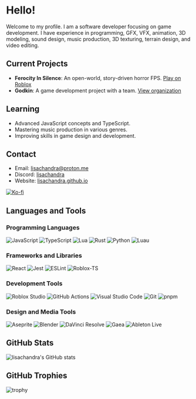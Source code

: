 # Hello!

Welcome to my profile. I am a software developer focusing on game development. I have experience in programming, GFX, VFX, animation, 3D modeling, sound design, music production, 3D texturing, terrain design, and video editing.

## Current Projects
- **Ferocity In Silence**: An open-world, story-driven horror FPS. [Play on Roblox](https://www.roblox.com/games/9161557310/Ferocity-In-Silence)
- **Godkin**: A game development project with a team. [View organization](https://github.com/Project-Godkin/)

## Learning
- Advanced JavaScript concepts and TypeScript.
- Mastering music production in various genres.
- Improving skills in game design and development.

## Contact

- Email: lisachandra@proton.me
- Discord: [lisachandra](https://discordapp.com/users/758229030268174356)
- Website: [lisachandra.github.io](https://lisachandra.github.io/)

[![Ko-fi](https://www.ko-fi.com/img/githubbutton_sm.svg)](https://ko-fi.com/lisachandra)

## Languages and Tools

### Programming Languages
![JavaScript](https://img.shields.io/badge/javascript-%23323330.svg?style=for-the-badge&logo=javascript&logoColor=%23F7DF1E)
![TypeScript](https://img.shields.io/badge/TypeScript-3178C6?style=for-the-badge&logo=typescript&logoColor=white)
![Lua](https://img.shields.io/badge/Lua-2C2D72?style=for-the-badge&logo=lua&logoColor=white)
![Rust](https://img.shields.io/badge/Rust-000000?style=for-the-badge&logo=rust&logoColor=white)
![Python](https://img.shields.io/badge/Python-3776AB?style=for-the-badge&logo=python&logoColor=white)
![Luau](https://img.shields.io/endpoint?url=https%3A%2F%2Frunkit.io%2Flisachandra%2Fluau-svg-endpoint%2Fbranches%2Fmaster&style=for-the-badge)

### Frameworks and Libraries
![React](https://img.shields.io/badge/React-61DAFB?style=for-the-badge&logo=react&logoColor=white)
![Jest](https://img.shields.io/badge/Jest-C21325?style=for-the-badge&logo=jest&logoColor=white)
![ESLint](https://img.shields.io/badge/ESLint-4B32C3?style=for-the-badge&logo=eslint&logoColor=white)
![Roblox-TS](https://img.shields.io/endpoint?url=https%3A%2F%2Frunkit.io%2Flisachandra%2Froblox-ts-badge-endpoint%2Fbranches%2Fmaster&style=for-the-badge)

### Development Tools
![Roblox Studio](https://img.shields.io/badge/Roblox%20Studio-00A2FF?style=for-the-badge&logo=robloxstudio&logoColor=white)
![GitHub Actions](https://img.shields.io/badge/GitHub%20Actions-2088FF?style=for-the-badge&logo=github-actions&logoColor=white)
![Visual Studio Code](https://img.shields.io/badge/VS%20Code-007ACC?style=for-the-badge&logo=visual-studio-code&logoColor=white)
![Git](https://img.shields.io/badge/Git-F05032?style=for-the-badge&logo=git&logoColor=white)
![pnpm](https://img.shields.io/badge/pnpm-F69220?style=for-the-badge&logo=pnpm&logoColor=white)

### Design and Media Tools
![Aseprite](https://img.shields.io/badge/Aseprite-7D929E?style=for-the-badge&logo=aseprite&logoColor=white)
![Blender](https://img.shields.io/badge/Blender-F5792A?style=for-the-badge&logo=blender&logoColor=white)
![DaVinci Resolve](https://img.shields.io/badge/DaVinci%20Resolve-1F2C5C?style=for-the-badge&logo=davinci-resolve&logoColor=white)
![Gaea](https://img.shields.io/endpoint?url=https%3A%2F%2Frunkit.io%2Flisachandra%2Fgaea-badge-endpoint%2Fbranches%2Fmaster&style=for-the-badge)
![Ableton Live](https://img.shields.io/endpoint?url=https%3A%2F%2Frunkit.io%2Flisachandra%2Fableton-live-badge-endpoint%2Fbranches%2Fmaster&style=for-the-badge)

## GitHub Stats
![lisachandra's GitHub stats](https://github-readme-stats.vercel.app/api?username=lisachandra&show_icons=true&theme=radical)

## GitHub Trophies
![trophy](https://github-profile-trophy.vercel.app/?username=lisachandra&theme=onedark)
